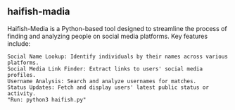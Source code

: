 ## haifish-madia ##
Haifish-Media is a Python-based tool designed to streamline the process of finding and analyzing people on social media platforms. Key features include:

    Social Name Lookup: Identify individuals by their names across various platforms.
    Social Media Link Finder: Extract links to users' social media profiles.
    Username Analysis: Search and analyze usernames for matches.
    Status Updates: Fetch and display users' latest public status or activity.
    "Run: python3 haifish.py"
